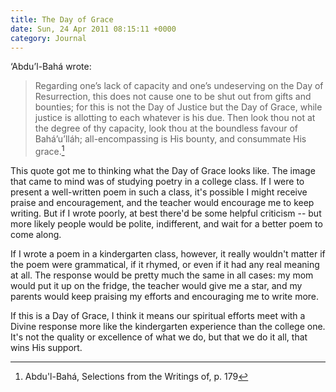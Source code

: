 ```yaml
---
title: The Day of Grace
date: Sun, 24 Apr 2011 08:15:11 +0000
category: Journal
---
```


‘Abdu’l-Bahá wrote:

> Regarding one’s lack of capacity and one’s undeserving on the Day of Resurrection, this does not cause one to be shut out from gifts and bounties; for this is not the Day of Justice but the Day of Grace, while justice is allotting to each whatever is his due. Then look thou not at the degree of thy capacity, look thou at the boundless favour of Bahá’u’lláh; all-encompassing is His bounty, and consummate His grace.[^1]

This quote got me to thinking what the Day of Grace looks like.  The image that came to mind was of studying poetry in a college class.  If I were to present a well-written poem in such a class, it's possible I might receive praise and encouragement, and the teacher would encourage me to keep writing.  But if I wrote poorly, at best there'd be some helpful criticism -- but more likely people would be polite, indifferent, and wait for a better poem to come along.

If I wrote a poem in a kindergarten class, however, it really wouldn't matter if the poem were grammatical, if it rhymed, or even if it had any real meaning at all.  The response would be pretty much the same in all cases: my mom would put it up on the fridge, the teacher would give me a star, and my parents would keep praising my efforts and encouraging me to write more.

If this is a Day of Grace, I think it means our spiritual efforts meet with a Divine response more like the kindergarten experience than the college one.  It's not the quality or excellence of what we do, but that we do it all, that wins His support.

[^1]: Abdu'l-Bahá, Selections from the Writings of, p. 179

